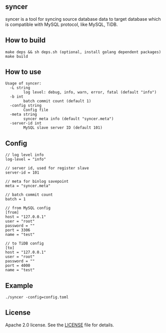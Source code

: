 ## syncer

syncer is a tool for syncing source database data to target database which is compatible with MySQL protocol, like MySQL, TiDB.

## How to build

```
make deps && sh deps.sh (optional, install golang dependent packages)
make build
```

## How to use

```
Usage of syncer:
  -L string
        log level: debug, info, warn, error, fatal (default "info")
  -b int
        batch commit count (default 1)
  -config string
        Config file
  -meta string
        syncer meta info (default "syncer.meta")
  -server-id int
        MySQL slave server ID (default 101)
```

## Config
```
// log level info
log-level = "info"

// server id, used for register slave
server-id = 101

// meta for binlog savepoint
meta = "syncer.meta"

// batch commit count
batch = 1

// from MySQL config
[from]
host = "127.0.0.1"
user = "root"
password = ""
port = 3306
name = "test"

// to TiDB config
[to]
host = "127.0.0.1"
user = "root"
password = ""
port = 4000
name = "test"
```

## Example

```
./syncer -config=config.toml
```

## License
Apache 2.0 license. See the [LICENSE](./LICENSE) file for details.
